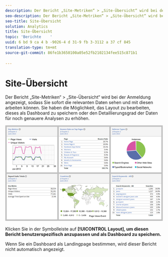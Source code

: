 ```yaml
---
description: Der Bericht „Site-Metriken“ > „Site-Übersicht“ wird bei der Anmeldung angezeigt, sodass Sie sofort die relevanten Daten sehen und mit diesen arbeiten können. Sie haben die Möglichkeit, das Layout zu bearbeiten, dieses als Dashboard zu speichern oder den Detaillierungsgrad der Daten für noch genauere Analysen zu erhöhen.
seo-description: Der Bericht „Site-Metriken“ > „Site-Übersicht“ wird bei der Anmeldung angezeigt, sodass Sie sofort die relevanten Daten sehen und mit diesen arbeiten können. Sie haben die Möglichkeit, das Layout zu bearbeiten, dieses als Dashboard zu speichern oder den Detaillierungsgrad der Daten für noch genauere Analysen zu erhöhen.
seo-title: Site-Übersicht
solution: Analytics
title: Site-Übersicht
topic: 'Berichte    '
uuid: 6 bd 9 ca 4 b -9026-4 d 31-9 fb 3-3112 a 37 cf 845
translation-type: tm+mt
source-git-commit: 86fe1b3650100a05e52fb2102134fee515c871b1

---
```



# Site-Übersicht

Der Bericht „Site-Metriken“ &gt; „Site-Übersicht“ wird bei der Anmeldung angezeigt, sodass Sie sofort die relevanten Daten sehen und mit diesen arbeiten können. Sie haben die Möglichkeit, das Layout zu bearbeiten, dieses als Dashboard zu speichern oder den Detaillierungsgrad der Daten für noch genauere Analysen zu erhöhen.

![](assets/site_overview_report.png)

Klicken Sie in der Symbolleiste auf **[!UICONTROL Layout], um diesen Bericht benutzerspezifisch anzupassen und als Dashboard zu speichern.**

Wenn Sie ein Dashboard als Landingpage bestimmen, wird dieser Bericht nicht automatisch angezeigt.
